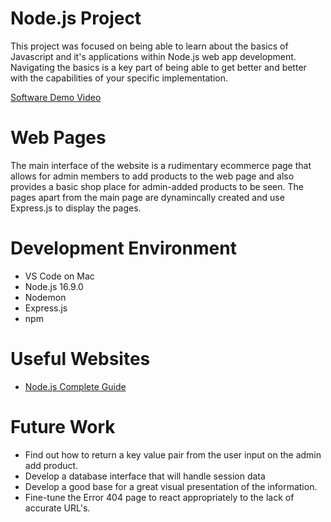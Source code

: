 # Node.js Project

This project was focused on being able to learn about the basics of Javascript and it's applications within Node.js web app development. Navigating the basics is a key part of being able to get better and better with the capabilities of your specific implementation. 

[Software Demo Video](https://youtu.be/TrmWu5EjK1s)

# Web Pages

The main interface of the website is a rudimentary ecommerce page that allows for admin members to add products to the web page and also provides a basic shop place for admin-added products to be seen. The pages apart from the main page are dynamincally created and use Express.js to display the pages. 

# Development Environment

* VS Code on Mac
* Node.js 16.9.0
* Nodemon
* Express.js
* npm 

# Useful Websites

* [Node.js Complete Guide](https://www.udemy.com/share/1013ho3@97zucolo1P_W9fBLyE9PbkwCluqwtwma_H_o7nUKsVzVX3R9j6vDPwaaSWzRNCAK0Q==/)

# Future Work

* Find out how to return a key value pair from the user input on the admin add product.
* Develop a database interface that will handle session data
* Develop a good base for a great visual presentation of the information.
* Fine-tune the Error 404 page to react appropriately to the lack of accurate URL's.
